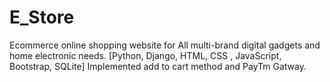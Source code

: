 # E_Store

Ecommerce online shopping website  for All multi-brand digital gadgets and home electronic needs.
[Python, Django, HTML, CSS , JavaScript, Bootstrap, SQLite] Implemented  add to cart method and PayTm Gatway.


